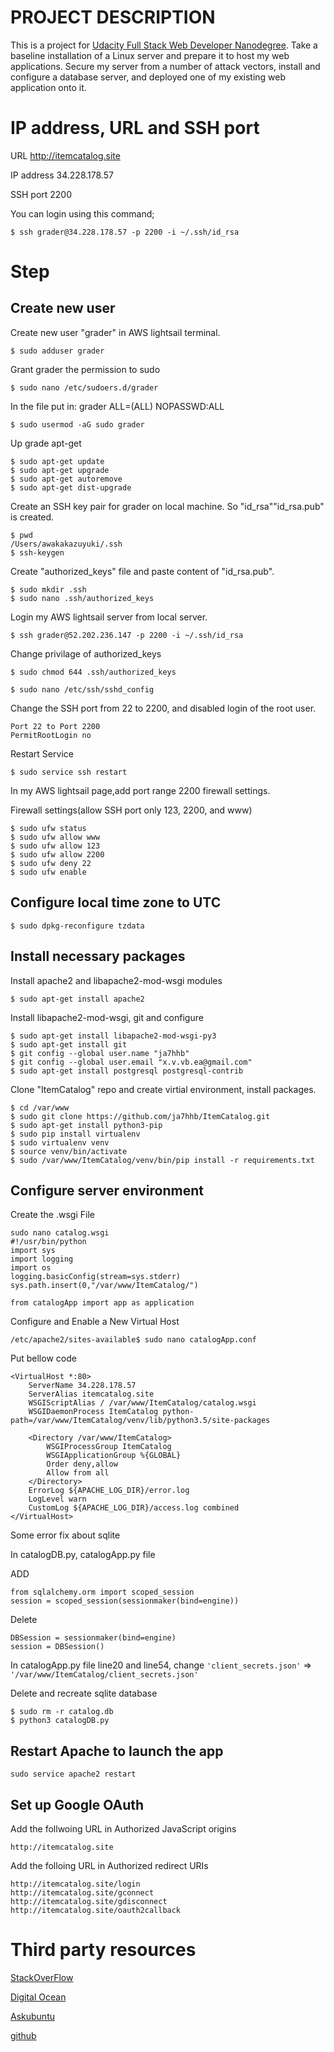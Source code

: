 # PROJECT DESCRIPTION
This is a project for <a href="https://www.udacity.com/course/full-stack-web-developer-nanodegree--nd004"> Udacity Full Stack Web Developer Nanodegree</a>.
Take a baseline installation of a Linux server and prepare it to host my web applications.
Secure my server from a number of attack vectors, install and configure a database server, and deployed one of my existing web application onto it.


# IP address, URL and SSH port
URL http://itemcatalog.site

IP address 34.228.178.57

SSH port 2200

You can login using this command;

```
$ ssh grader@34.228.178.57 -p 2200 -i ~/.ssh/id_rsa
```


# Step
## Create new user

Create new user "grader" in AWS lightsail terminal.
```
$ sudo adduser grader
```
Grant grader the permission to sudo
```
$ sudo nano /etc/sudoers.d/grader  
```
In the file put in: grader ALL=(ALL) NOPASSWD:ALL
```
$ sudo usermod -aG sudo grader
```

Up grade apt-get 
```
$ sudo apt-get update
$ sudo apt-get upgrade
$ sudo apt-get autoremove
$ sudo apt-get dist-upgrade
```
Create an SSH key pair for grader on local machine. So "id_rsa""id_rsa.pub" is created.
```
$ pwd
/Users/awakakazuyuki/.ssh
$ ssh-keygen
```
Create "authorized_keys" file and paste content of "id_rsa.pub".
```
$ sudo mkdir .ssh
$ sudo nano .ssh/authorized_keys
```

Login my AWS lightsail server from local server.
```
$ ssh grader@52.202.236.147 -p 2200 -i ~/.ssh/id_rsa
```

Change privilage of authorized_keys
```
$ sudo chmod 644 .ssh/authorized_keys
```

``` 
$ sudo nano /etc/ssh/sshd_config
``` 
Change the SSH port from 22 to 2200, and disabled login of the root user.
```
Port 22 to Port 2200
PermitRootLogin no
```
Restart Service
```
$ sudo service ssh restart
```

In my AWS lightsail page,add port range 2200 firewall settings.

Firewall settings(allow SSH port only 123, 2200, and www)
``` 
$ sudo ufw status
$ sudo ufw allow www
$ sudo ufw allow 123
$ sudo ufw allow 2200
$ sudo ufw deny 22
$ sudo ufw enable
``` 

## Configure local time zone to UTC
``` 
$ sudo dpkg-reconfigure tzdata
``` 
## Install necessary packages
Install apache2 and libapache2-mod-wsgi modules
``` 
$ sudo apt-get install apache2
``` 

Install libapache2-mod-wsgi, git and configure 
```
$ sudo apt-get install libapache2-mod-wsgi-py3
$ sudo apt-get install git
$ git config --global user.name "ja7hhb"
$ git config --global user.email "x.v.vb.ea@gmail.com"
$ sudo apt-get install postgresql postgresql-contrib
```

Clone "ItemCatalog" repo and create virtial environment, install packages.
```
$ cd /var/www
$ sudo git clone https://github.com/ja7hhb/ItemCatalog.git
$ sudo apt-get install python3-pip
$ sudo pip install virtualenv
$ sudo virtualenv venv
$ source venv/bin/activate 
$ sudo /var/www/ItemCatalog/venv/bin/pip install -r requirements.txt
```
## Configure server environment

Create the .wsgi File 
```
sudo nano catalog.wsgi
#!/usr/bin/python
import sys
import logging
import os
logging.basicConfig(stream=sys.stderr)
sys.path.insert(0,"/var/www/ItemCatalog/")

from catalogApp import app as application
```

Configure and Enable a New Virtual Host
```
/etc/apache2/sites-available$ sudo nano catalogApp.conf
```
Put bellow code
```
<VirtualHost *:80>
    ServerName 34.228.178.57
    ServerAlias itemcatalog.site
    WSGIScriptAlias / /var/www/ItemCatalog/catalog.wsgi
    WSGIDaemonProcess ItemCatalog python-path=/var/www/ItemCatalog/venv/lib/python3.5/site-packages

    <Directory /var/www/ItemCatalog>
        WSGIProcessGroup ItemCatalog
        WSGIApplicationGroup %{GLOBAL}
        Order deny,allow
        Allow from all
    </Directory>
    ErrorLog ${APACHE_LOG_DIR}/error.log
    LogLevel warn
    CustomLog ${APACHE_LOG_DIR}/access.log combined
</VirtualHost>
```
Some error fix about sqlite

In catalogDB.py, catalogApp.py file

ADD
```
from sqlalchemy.orm import scoped_session
session = scoped_session(sessionmaker(bind=engine))
```
Delete
```
DBSession = sessionmaker(bind=engine)
session = DBSession()
```

In catalogApp.py file line20 and line54, change 
```'client_secrets.json'``` 
=>
```'/var/www/ItemCatalog/client_secrets.json'```


Delete and recreate sqlite database
```
$ sudo rm -r catalog.db
$ python3 catalogDB.py
```

## Restart Apache to launch the app
```
sudo service apache2 restart
```

## Set up Google OAuth

Add the follwoing URL in Authorized JavaScript origins
```
http://itemcatalog.site
```
Add the folloing URL in Authorized redirect URIs
```
http://itemcatalog.site/login
http://itemcatalog.site/gconnect
http://itemcatalog.site/gdisconnect
http://itemcatalog.site/oauth2callback
```

# Third party resources
<a href="https://stackoverflow.com">StackOverFlow</a>

<a href="https://www.digitalocean.com">Digital Ocean</a>

<a href="https://askubuntu.com">Askubuntu</a>

<a href="https://github.com">github</a>

